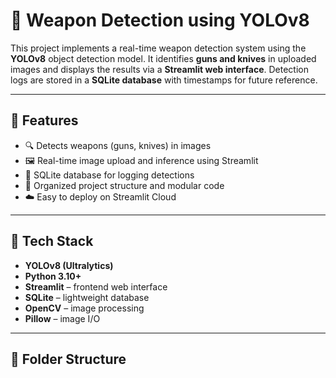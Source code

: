 # 🔫 Weapon Detection using YOLOv8

This project implements a real-time weapon detection system using the **YOLOv8** object detection model. It identifies **guns and knives** in uploaded images and displays the results via a **Streamlit web interface**. Detection logs are stored in a **SQLite database** with timestamps for future reference.

---

## 🚀 Features

- 🔍 Detects weapons (guns, knives) in images
- 🖼️ Real-time image upload and inference using Streamlit
- 💾 SQLite database for logging detections
- 📁 Organized project structure and modular code
- ☁️ Easy to deploy on Streamlit Cloud

---

## 🧱 Tech Stack

- **YOLOv8 (Ultralytics)**
- **Python 3.10+**
- **Streamlit** – frontend web interface
- **SQLite** – lightweight database
- **OpenCV** – image processing
- **Pillow** – image I/O

---

## 📂 Folder Structure


